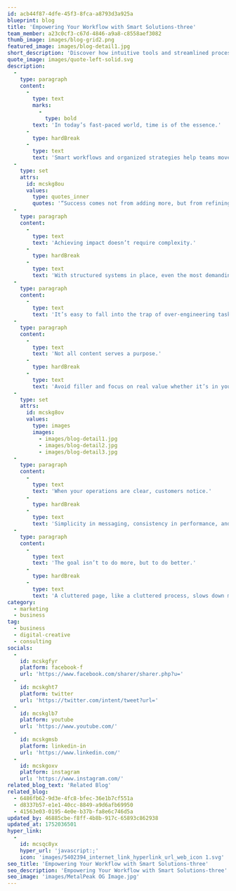 ```yaml
---
id: acb44f87-4dfe-45f3-8fca-a8793d3a925a
blueprint: blog
title: 'Empowering Your Workflow with Smart Solutions-three'
team_member: a23c0cf3-c67d-4846-a9a8-c8558aef3082
thumb_image: images/blog-grid2.png
featured_image: images/blog-detail1.jpg
short_description: 'Discover how intuitive tools and streamlined processes can elevate productivity, reduce effort, and transform the way you manage projects.'
quote_image: images/quote-left-solid.svg
description:
  -
    type: paragraph
    content:
      -
        type: text
        marks:
          -
            type: bold
        text: 'In today’s fast-paced world, time is of the essence.'
      -
        type: hardBreak
      -
        type: text
        text: 'Smart workflows and organized strategies help teams move faster and more effectively. By aligning tools with intent, businesses can simplify their daily operations and stay focused on what truly matters growth and innovation.'
  -
    type: set
    attrs:
      id: mcskg8ou
      values:
        type: quotes_inner
        quotes: '“Success comes not from adding more, but from refining what already exists.”'
  -
    type: paragraph
    content:
      -
        type: text
        text: 'Achieving impact doesn’t require complexity.'
      -
        type: hardBreak
      -
        type: text
        text: 'With structured systems in place, even the most demanding projects can become manageable. From centralized communication to well-defined processes, the secret lies in execution not in volume.'
  -
    type: paragraph
    content:
      -
        type: text
        text: 'It’s easy to fall into the trap of over-engineering tasks. But the best solutions are often the simplest. Minimal friction, clear accountability, and intuitive workflows reduce confusion and improve team morale. When done right, productivity feels effortless.'
  -
    type: paragraph
    content:
      -
        type: text
        text: 'Not all content serves a purpose.'
      -
        type: hardBreak
      -
        type: text
        text: 'Avoid filler and focus on real value whether it’s in your messaging, your design, or your delivery. Avoiding unnecessary distractions ensures clarity across every channel of communication.'
  -
    type: set
    attrs:
      id: mcskg8ov
      values:
        type: images
        images:
          - images/blog-detail1.jpg
          - images/blog-detail2.jpg
          - images/blog-detail3.jpg
  -
    type: paragraph
    content:
      -
        type: text
        text: 'When your operations are clear, customers notice.'
      -
        type: hardBreak
      -
        type: text
        text: 'Simplicity in messaging, consistency in performance, and seamless experience builds lasting trust. And in today’s digital world, trust is the real currency.'
  -
    type: paragraph
    content:
      -
        type: text
        text: 'The goal isn’t to do more, but to do better.'
      -
        type: hardBreak
      -
        type: text
        text: 'A cluttered page, like a cluttered process, slows down momentum. Keep it clean. Keep it effective. Keep it human.'
category:
  - marketing
  - business
tag:
  - business
  - digital-creative
  - consulting
socials:
  -
    id: mcskgfyr
    platform: facebook-f
    url: 'https://www.facebook.com/sharer/sharer.php?u='
  -
    id: mcskght7
    platform: twitter
    url: 'https://twitter.com/intent/tweet?url='
  -
    id: mcskglb7
    platform: youtube
    url: 'https://www.youtube.com/'
  -
    id: mcskgmsb
    platform: linkedin-in
    url: 'https://www.linkedin.com/'
  -
    id: mcskgoxv
    platform: instagram
    url: 'https://www.instagram.com/'
related_blog_text: 'Related Blog'
related_blog:
  - 6486fb62-9d3e-4fc8-bfec-36e1b7cf551a
  - d8337b57-e1e1-40cc-8849-a9d6afb69950
  - 41563e03-0195-4e0e-b37b-fa8e6c746d5a
updated_by: 46885cbe-f8ff-4b8b-917c-65893c862938
updated_at: 1752036501
hyper_link:
  -
    id: mcsqc8yx
    hyper_url: 'javascript:;'
    icon: 'images/5402394_internet_link_hyperlink_url_web_icon 1.svg'
seo_title: 'Empowering Your Workflow with Smart Solutions-three'
seo_description: 'Empowering Your Workflow with Smart Solutions-three'
seo_image: 'images/MetalPeak OG Image.jpg'
---
```

